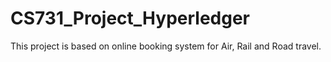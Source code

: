 # CS731_Project_Hyperledger
This project is based on online booking system for Air, Rail and Road travel.
